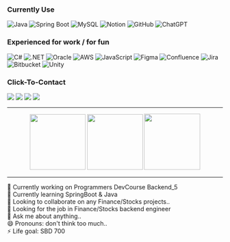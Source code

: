 ### Currently Use
![Java](https://img.shields.io/badge/Java-%23ED8B00.svg?logo=openjdk&logoColor=white)
![Spring Boot](https://img.shields.io/badge/Spring%20Boot-6DB33F?logo=springboot&logoColor=fff)
![MySQL](https://img.shields.io/badge/MySQL-4479A1?logo=mysql&logoColor=fff)
![Notion](https://img.shields.io/badge/Notion-000?logo=notion&color=white&logoColor=black)
![GitHub](https://img.shields.io/badge/GitHub-%23121011.svg?logo=github&color=grey&logoColor=white)
![ChatGPT](https://img.shields.io/badge/ChatGPT-74aa9c?logo=openai&logoColor=white)

### Experienced for work / for fun 
![C#](https://custom-icon-badges.demolab.com/badge/C%23-%23239120.svg?logo=cshrp&logoColor=white)
![.NET](https://img.shields.io/badge/.NET-512BD4?logo=dotnet&logoColor=fff)
![Oracle](https://custom-icon-badges.demolab.com/badge/Oracle-F80000?logo=oracle&logoColor=fff)
![AWS](https://img.shields.io/badge/AWS-%23FF9900.svg?logo=amazon-web-services&logoColor=black)
![JavaScript](https://img.shields.io/badge/JavaScript-F7DF1E?logo=javascript&logoColor=000)
![Figma](https://img.shields.io/badge/Figma-F24E1E?logo=figma&logoColor=white)
![Confluence](https://img.shields.io/badge/Confluence-172B4D?logo=confluence&logoColor=fff)
![Jira](https://img.shields.io/badge/Jira-0052CC?logo=jira&logoColor=fff)
![Bitbucket](https://img.shields.io/badge/Bitbucket-0052CC?logo=bitbucket&logoColor=fff)
![Unity](https://img.shields.io/badge/Unity-%23000000.svg?logo=unity&color=lightgreyt&logoColor=white)

### Click-To-Contact
<a href="mailto:wdg0434@gmail.com"><img src="https://img.shields.io/badge/Gmail-D14836?logo=gmail&logoColor=white"/></a>
<a href="https://www.linkedin.com/in/%EB%8F%99%EA%B7%A0-%EC%9A%B0-6778aa16b/"><img src="https://custom-icon-badges.demolab.com/badge/LinkedIn-0A66C2?logo=linkedin-white&logoColor=fff"/></a>
<a href="https://www.instagram.com/w___joseph/"><img src="https://img.shields.io/badge/Instagram-%23E4405F.svg?logo=Instagram&logoColor=white"/></a>
<a href="https://open.spotify.com/user/woodong327?si=48b2490a8eb84b0b"><img src="https://img.shields.io/badge/Spotify-1ED760?logo=spotify&logoColor=black"/></a>

<hr><p align="center">
  <img src="https://github-readme-stats.vercel.app/api/top-langs/?username=thisis-joe&layout=compact&theme=github_dark" 
       style="height: 130px; width: auto;" >
  <img src="https://github-readme-stats.vercel.app/api?username=thisis-joe&layout=compact&show_icons=true&theme=github_dark" 
       style="height: 130px; width: auto;" >
  <img src="http://mazassumnida.wtf/api/v2/generate_badge?boj=ehdrbs327" 
       style="height: 131px; width: auto;" >
</p><hr>

🔭 Currently working on Programmers DevCourse Backend_5<br>
🌱 Currently learning SpringBoot & Java <br>
👯 Looking to collaborate on any Finance/Stocks projects.. <br>
🤔 Looking for the job in Finance/Stocks backend engineer<br>
💬 Ask me about anything.. <br>
😄 Pronouns: don't think too much..<br>
⚡ Life goal: SBD 700

